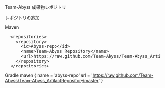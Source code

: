 Team-Abyss 成果物レポジトリ

レポジトリの追加

Maven

<pre>
  &lt;repositories&gt;
    &lt;repository&gt;
      &lt;id&gt;Abyss-repo&lt;/id&gt;
      &lt;name&gt;Team-Abyss Repository&lt;/name&gt;
      &lt;url&gt;https://raw.github.com/Team-Abyss/Team-Abyss_ArtifactRepository/master&lt;/url&gt;
    &lt;/repository&gt;
  &lt;/repositories&gt;
</pre>

Gradle
    maven {
        name = 'abyss-repo'
        url = 'https://raw.github.com/Team-Abyss/Team-Abyss_ArtifactRepository/master'
    }
